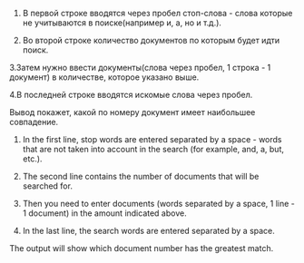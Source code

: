 
1. В первой строке вводятся через пробел стоп-слова - слова которые не учитываются в поиске(например и, а, но и т.д.).

2. Во второй строке количество документов по которым будет идти поиск.

3.Затем нужно ввести документы(слова через пробел, 1 строка - 1 документ) в количестве, которое указано выше.

4.В последней строке вводятся искомые слова через пробел.

Вывод покажет, какой по номеру документ имеет наибольшее совпадение.

1. In the first line, stop words are entered separated by a space - words that are not taken into account in the search (for example, and, a, but, etc.).

2. The second line contains the number of documents that will be searched for.

3. Then you need to enter documents (words separated by a space, 1 line - 1 document) in the amount indicated above.

4. In the last line, the search words are entered separated by a space.

The output will show which document number has the greatest match.
